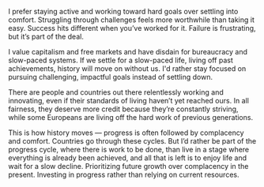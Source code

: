 I prefer staying active and working toward hard goals over settling into comfort. Struggling through challenges feels more worthwhile than taking it easy. Success hits different when you’ve worked for it. Failure is frustrating, but it’s part of the deal.

I value capitalism and free markets and have disdain for bureaucracy and slow-paced systems. If we settle for a slow-paced life, living off past achievements, history will move on without us. I'd rather stay focused on pursuing challenging, impactful goals instead of settling down.

There are people and countries out there relentlessly working and innovating, even if their standards of living haven’t yet reached ours. In all fairness, they deserve more credit because they’re constantly striving, while some Europeans are living off the hard work of previous generations.

This is how history moves — progress is often followed by complacency and comfort. Countries go through these cycles. But I’d rather be part of the progress cycle, where there is work to be done, than live in a stage where everything is already been achieved, and all that is left is to enjoy life and wait for a slow decline. Prioritizing future growth over complacency in the present. Investing in progress rather than relying on current resources.
